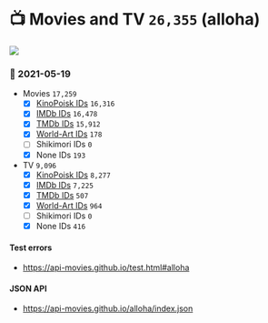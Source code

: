 # :tv: Movies and TV `26,355` (alloha)

<a href="https://API-Movies.github.io"><img src="https://API-Movies.github.io/banner.png?cache"></a>

### :date: 2021-05-19
- Movies `17,259`
  - [x] <a href="https://API-Movies.github.io/alloha/movie_kinopoisk_ids.json">KinoPoisk IDs</a> `16,316`
  - [x] <a href="https://API-Movies.github.io/alloha/movie_imdb_ids.json">IMDb IDs</a> `16,478`
  - [x] <a href="https://API-Movies.github.io/alloha/movie_tmdb_ids.json">TMDb IDs</a> `15,912`
  - [x] <a href="https://API-Movies.github.io/alloha/movie_world_art_ids.json">World-Art IDs</a> `178`
  - [ ] Shikimori IDs `0`
  - [x] None IDs `193`
- TV `9,096`
  - [x] <a href="https://API-Movies.github.io/alloha/tv_kinopoisk_ids.json">KinoPoisk IDs</a> `8,277`
  - [x] <a href="https://API-Movies.github.io/alloha/tv_imdb_ids.json">IMDb IDs</a> `7,225`
  - [x] <a href="https://API-Movies.github.io/alloha/tv_tmdb_ids.json">TMDb IDs</a> `507`
  - [x] <a href="https://API-Movies.github.io/alloha/tv_world_art_ids.json">World-Art IDs</a> `964`
  - [ ] Shikimori IDs `0`
  - [x] None IDs `416`
#### Test errors
- <a href='https://api-movies.github.io/test.html#alloha'>https://api-movies.github.io/test.html#alloha</a>
#### JSON API
- <a href='https://api-movies.github.io/alloha/index.json'>https://api-movies.github.io/alloha/index.json</a>
